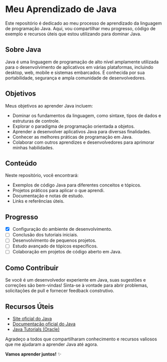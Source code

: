 # Meu Aprendizado de Java

Este repositório é dedicado ao meu processo de aprendizado da linguagem de programação Java. Aqui, vou compartilhar meu progresso, código de exemplo e recursos úteis que estou utilizando para dominar Java.

## Sobre Java

Java é uma linguagem de programação de alto nível amplamente utilizada para o desenvolvimento de aplicativos em várias plataformas, incluindo desktop, web, mobile e sistemas embarcados. É conhecida por sua portabilidade, segurança e ampla comunidade de desenvolvedores.

## Objetivos

Meus objetivos ao aprender Java incluem:

- Dominar os fundamentos da linguagem, como sintaxe, tipos de dados e estruturas de controle.
- Explorar o paradigma de programação orientada a objetos.
- Aprender a desenvolver aplicativos Java para diversas finalidades.
- Conhecer as melhores práticas de programação em Java.
- Colaborar com outros aprendizes e desenvolvedores para aprimorar minhas habilidades.

## Conteúdo

Neste repositório, você encontrará:

- Exemplos de código Java para diferentes conceitos e tópicos.
- Projetos práticos para aplicar o que aprendi.
- Documentação e notas de estudo.
- Links e referências úteis.

## Progresso

- [x] Configuração do ambiente de desenvolvimento.
- [ ] Conclusão dos tutoriais iniciais.
- [ ] Desenvolvimento de pequenos projetos.
- [ ] Estudo avançado de tópicos específicos.
- [ ] Colaboração em projetos de código aberto em Java.

## Como Contribuir

Se você é um desenvolvedor experiente em Java, suas sugestões e correções são bem-vindas! Sinta-se à vontade para abrir problemas, solicitações de pull e fornecer feedback construtivo.

## Recursos Úteis

- [Site oficial do Java](https://www.java.com/)
- [Documentação oficial do Java](https://docs.oracle.com/en/java/)
- [Java Tutorials (Oracle)](https://docs.oracle.com/javase/tutorial/)

Agradeço a todos que compartilharam conhecimento e recursos valiosos que me ajudaram a aprender Java até agora.

**Vamos aprender juntos!** ✨

